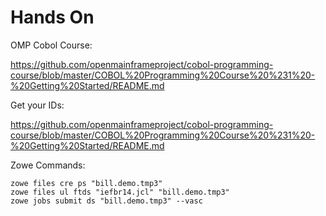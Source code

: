 # Hands On

OMP Cobol Course:

https://github.com/openmainframeproject/cobol-programming-course/blob/master/COBOL%20Programming%20Course%20%231%20-%20Getting%20Started/README.md


Get your IDs:

https://github.com/openmainframeproject/cobol-programming-course/blob/master/COBOL%20Programming%20Course%20%231%20-%20Getting%20Started/README.md


Zowe Commands:
```
zowe files cre ps "bill.demo.tmp3"
zowe files ul ftds "iefbr14.jcl" "bill.demo.tmp3"
zowe jobs submit ds "bill.demo.tmp3" --vasc
```
